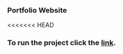 ### Portfolio Website

<<<<<<< HEAD
### To run the project click the [link](https://beyzaarslanturk-portfolio.netlify.app).
